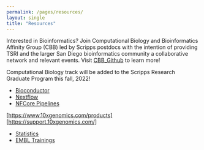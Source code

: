 ```yaml
---
permalink: /pages/resources/
layout: single
title: "Resources"
---
```


Interested in Bioinformatics? Join Computational Biology and Bioinformatics Affinity Group (CBB) led by Scripps postdocs with the intention of providing TSRI and the larger San Diego bioinformatics community a collaborative network and relevant events. Visit [CBB_Github](https://github.com/SuLab/TSRI-CBB) to learn more!  

Computational Biology track will be added to the Scripps Research Graduate Program this fall, 2022!


- [Bioconductor](https://bioconductor.org/)  
- [Nextflow](https://www.nextflow.io/) 
- [NFCore Pipelines](https://nf-co.re/pipelines)  


[https://www.10xgenomics.com/products]  
[https://support.10xgenomics.com/] 
- [Statistics](https://www.youtube.com/channel/UCtYLUTtgS3k1Fg4y5tAhLbw) 
- [EMBL Trainings](https://www.ebi.ac.uk/training/live-events)  
